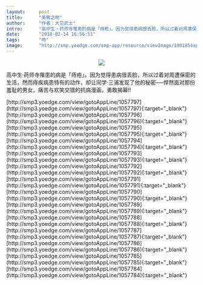 ```yaml
---
layout:     post
title:      "美臀之吻"
author:     "作者：大见武士"
intro:      "高中生‧药师寺罹患的病是「痔疮」。因为觉得患病很丢脸，所以过着对周遭保密的生活，然而痔疾病患特有的动作，却让同学‧三浦发现了他的秘密──悍然面对那份羞耻的男女，痛苦与欢笑交错的抗病漫画，勇敢揭幕!!"
date:       "2018-02-14 16:56:51"
tags:       "吻"
image:      "http://smp.yoedge.com/smp-app/resource/viewImage/1001854appline.png"
---
```

<div style="text-align: center">
<p><img src="http://smp.yoedge.com/smp-app/resource/viewImage/1001854appline.png"/></p>
</div>
<p class="post-meta">
<span>高中生‧药师寺罹患的病是「痔疮」。因为觉得患病很丢脸，所以过着对周遭保密的生活，然而痔疾病患特有的动作，却让同学‧三浦发现了他的秘密──悍然面对那份羞耻的男女，痛苦与欢笑交错的抗病漫画，勇敢揭幕!!</span>
</p>
[http://smp3.yoedge.com/view/gotoAppLine/1057797](http://smp3.yoedge.com/view/gotoAppLine/1057797){:target="_blank"}
[http://smp3.yoedge.com/view/gotoAppLine/1057796](http://smp3.yoedge.com/view/gotoAppLine/1057796){:target="_blank"}
[http://smp3.yoedge.com/view/gotoAppLine/1057795](http://smp3.yoedge.com/view/gotoAppLine/1057795){:target="_blank"}
[http://smp3.yoedge.com/view/gotoAppLine/1057794](http://smp3.yoedge.com/view/gotoAppLine/1057794){:target="_blank"}
[http://smp3.yoedge.com/view/gotoAppLine/1057793](http://smp3.yoedge.com/view/gotoAppLine/1057793){:target="_blank"}
[http://smp3.yoedge.com/view/gotoAppLine/1057792](http://smp3.yoedge.com/view/gotoAppLine/1057792){:target="_blank"}
[http://smp3.yoedge.com/view/gotoAppLine/1057791](http://smp3.yoedge.com/view/gotoAppLine/1057791){:target="_blank"}
[http://smp3.yoedge.com/view/gotoAppLine/1057790](http://smp3.yoedge.com/view/gotoAppLine/1057790){:target="_blank"}
[http://smp3.yoedge.com/view/gotoAppLine/1057789](http://smp3.yoedge.com/view/gotoAppLine/1057789){:target="_blank"}
[http://smp3.yoedge.com/view/gotoAppLine/1057788](http://smp3.yoedge.com/view/gotoAppLine/1057788){:target="_blank"}
[http://smp3.yoedge.com/view/gotoAppLine/1057787](http://smp3.yoedge.com/view/gotoAppLine/1057787){:target="_blank"}
[http://smp3.yoedge.com/view/gotoAppLine/1057786](http://smp3.yoedge.com/view/gotoAppLine/1057786){:target="_blank"}
[http://smp3.yoedge.com/view/gotoAppLine/1057785](http://smp3.yoedge.com/view/gotoAppLine/1057785){:target="_blank"}
[http://smp3.yoedge.com/view/gotoAppLine/1057784](http://smp3.yoedge.com/view/gotoAppLine/1057784){:target="_blank"}


